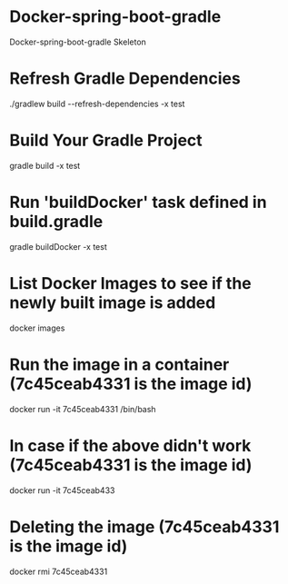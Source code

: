 # Docker-spring-boot-gradle
Docker-spring-boot-gradle Skeleton

# Refresh Gradle Dependencies
./gradlew build  --refresh-dependencies -x test

# Build Your Gradle Project
gradle build -x test

# Run 'buildDocker' task defined in build.gradle
gradle buildDocker -x test

# List Docker Images to see if the newly built image is added
docker images

# Run the image in a container (7c45ceab4331 is the image id)
docker run -it 7c45ceab4331 /bin/bash

# In case if the above didn't work (7c45ceab4331 is the image id)
docker run -it 7c45ceab433

# Deleting the image (7c45ceab4331 is the image id)
docker rmi 7c45ceab4331
